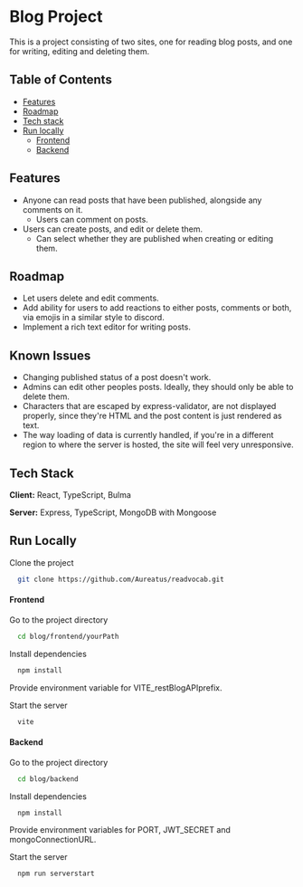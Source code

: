 
# Blog Project
This is a project consisting of two sites, one for reading blog posts, and one for writing, editing and deleting them.

## Table of Contents
* [Features](#features)
* [Roadmap](#roadmap)
* [Tech stack](#tech-stack)
* [Run locally](#run-locally)
  * [Frontend](#frontend)
  * [Backend](#backend)



## Features
- Anyone can read posts that have been published, alongside any comments on it.
  - Users can comment on posts.
- Users can create posts, and edit or delete them.
  - Can select whether they are published when creating or editing them.

## Roadmap

- Let users delete and edit comments.
- Add ability for users to add reactions to either posts, comments or both, via emojis in a similar style to discord.
- Implement a rich text editor for writing posts.

## Known Issues

- Changing published status of a post doesn't work.
- Admins can edit other peoples posts. Ideally, they should only be able to delete them.
- Characters that are escaped by express-validator, are not displayed properly, since they're HTML and the post content is just rendered as text.
- The way loading of data is currently handled, if you're in a different region to where the server is hosted, the site will feel very unresponsive.

## Tech Stack

**Client:** React, TypeScript, Bulma

**Server:** Express, TypeScript, MongoDB with Mongoose


## Run Locally

Clone the project

```bash
  git clone https://github.com/Aureatus/readvocab.git
```

#### Frontend
Go to the project directory

```bash
  cd blog/frontend/yourPath
```

Install dependencies

```bash
  npm install
```

Provide environment variable for VITE_restBlogAPIprefix.

Start the server

```bash
  vite
```

#### Backend
Go to the project directory

```bash
  cd blog/backend
```

Install dependencies

```bash
  npm install
```

Provide environment variables for PORT, JWT_SECRET and mongoConnectionURL.

Start the server

```bash
  npm run serverstart
```
